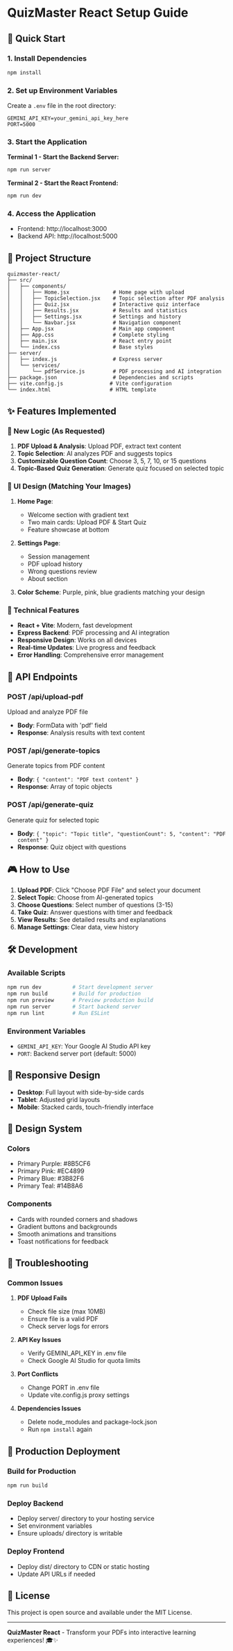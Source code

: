 # QuizMaster React Setup Guide

## 🚀 Quick Start

### 1. Install Dependencies
```bash
npm install
```

### 2. Set up Environment Variables
Create a `.env` file in the root directory:
```env
GEMINI_API_KEY=your_gemini_api_key_here
PORT=5000
```

### 3. Start the Application

**Terminal 1 - Start the Backend Server:**
```bash
npm run server
```

**Terminal 2 - Start the React Frontend:**
```bash
npm run dev
```

### 4. Access the Application
- Frontend: http://localhost:3000
- Backend API: http://localhost:5000

## 📁 Project Structure

```
quizmaster-react/
├── src/
│   ├── components/
│   │   ├── Home.jsx              # Home page with upload
│   │   ├── TopicSelection.jsx    # Topic selection after PDF analysis
│   │   ├── Quiz.jsx              # Interactive quiz interface
│   │   ├── Results.jsx           # Results and statistics
│   │   ├── Settings.jsx          # Settings and history
│   │   └── Navbar.jsx            # Navigation component
│   ├── App.jsx                   # Main app component
│   ├── App.css                   # Complete styling
│   ├── main.jsx                  # React entry point
│   └── index.css                 # Base styles
├── server/
│   ├── index.js                  # Express server
│   └── services/
│       └── pdfService.js         # PDF processing and AI integration
├── package.json                  # Dependencies and scripts
├── vite.config.js               # Vite configuration
└── index.html                   # HTML template
```

## ✨ Features Implemented

### 🎯 New Logic (As Requested)
1. **PDF Upload & Analysis**: Upload PDF, extract text content
2. **Topic Selection**: AI analyzes PDF and suggests topics
3. **Customizable Question Count**: Choose 3, 5, 7, 10, or 15 questions
4. **Topic-Based Quiz Generation**: Generate quiz focused on selected topic

### 🎨 UI Design (Matching Your Images)
1. **Home Page**: 
   - Welcome section with gradient text
   - Two main cards: Upload PDF & Start Quiz
   - Feature showcase at bottom
   
2. **Settings Page**:
   - Session management
   - PDF upload history
   - Wrong questions review
   - About section

3. **Color Scheme**: Purple, pink, blue gradients matching your design

### 🔧 Technical Features
- **React + Vite**: Modern, fast development
- **Express Backend**: PDF processing and AI integration
- **Responsive Design**: Works on all devices
- **Real-time Updates**: Live progress and feedback
- **Error Handling**: Comprehensive error management

## 🔑 API Endpoints

### POST /api/upload-pdf
Upload and analyze PDF file
- **Body**: FormData with 'pdf' field
- **Response**: Analysis results with text content

### POST /api/generate-topics
Generate topics from PDF content
- **Body**: `{ "content": "PDF text content" }`
- **Response**: Array of topic objects

### POST /api/generate-quiz
Generate quiz for selected topic
- **Body**: `{ "topic": "Topic title", "questionCount": 5, "content": "PDF content" }`
- **Response**: Quiz object with questions

## 🎮 How to Use

1. **Upload PDF**: Click "Choose PDF File" and select your document
2. **Select Topic**: Choose from AI-generated topics
3. **Choose Questions**: Select number of questions (3-15)
4. **Take Quiz**: Answer questions with timer and feedback
5. **View Results**: See detailed results and explanations
6. **Manage Settings**: Clear data, view history

## 🛠️ Development

### Available Scripts
```bash
npm run dev          # Start development server
npm run build        # Build for production
npm run preview      # Preview production build
npm run server       # Start backend server
npm run lint         # Run ESLint
```

### Environment Variables
- `GEMINI_API_KEY`: Your Google AI Studio API key
- `PORT`: Backend server port (default: 5000)

## 📱 Responsive Design

- **Desktop**: Full layout with side-by-side cards
- **Tablet**: Adjusted grid layouts
- **Mobile**: Stacked cards, touch-friendly interface

## 🎨 Design System

### Colors
- Primary Purple: #8B5CF6
- Primary Pink: #EC4899
- Primary Blue: #3B82F6
- Primary Teal: #14B8A6

### Components
- Cards with rounded corners and shadows
- Gradient buttons and backgrounds
- Smooth animations and transitions
- Toast notifications for feedback

## 🔧 Troubleshooting

### Common Issues

1. **PDF Upload Fails**
   - Check file size (max 10MB)
   - Ensure file is a valid PDF
   - Check server logs for errors

2. **API Key Issues**
   - Verify GEMINI_API_KEY in .env file
   - Check Google AI Studio for quota limits

3. **Port Conflicts**
   - Change PORT in .env file
   - Update vite.config.js proxy settings

4. **Dependencies Issues**
   - Delete node_modules and package-lock.json
   - Run `npm install` again

## 🚀 Production Deployment

### Build for Production
```bash
npm run build
```

### Deploy Backend
- Deploy server/ directory to your hosting service
- Set environment variables
- Ensure uploads/ directory is writable

### Deploy Frontend
- Deploy dist/ directory to CDN or static hosting
- Update API URLs if needed

## 📄 License

This project is open source and available under the MIT License.

---

**QuizMaster React** - Transform your PDFs into interactive learning experiences! 🎓✨
